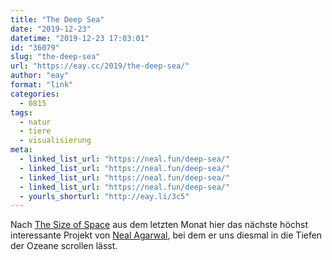 ```yaml
---
title: "The Deep Sea"
date: "2019-12-23"
datetime: "2019-12-23 17:03:01"
id: "36079"
slug: "the-deep-sea"
url: "https://eay.cc/2019/the-deep-sea/"
author: "eay"
format: "link"
categories:
  - 0815
tags:
  - natur
  - tiere
  - visualisierung
meta:
  - linked_list_url: "https://neal.fun/deep-sea/"
  - linked_list_url: "https://neal.fun/deep-sea/"
  - linked_list_url: "https://neal.fun/deep-sea/"
  - linked_list_url: "https://neal.fun/deep-sea/"
  - yourls_shorturl: "http://eay.li/3c5"
---
```


Nach [The Size of Space](https://eay.cc/2019/the-size-of-space/) aus dem letzten Monat hier das nächste höchst interessante Projekt von [Neal Agarwal](https://neal.fun/), bei dem er uns diesmal in die Tiefen der Ozeane scrollen lässt.
